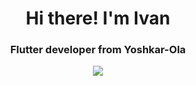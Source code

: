 <div id="header" align="center">
  <h1>Hi there! I'm Ivan</h1>
  <h3>Flutter developer from Yoshkar-Ola</h3>
  <a href="https://t.me/ubeytemenya1" widtg=40><img src="https://upload.wikimedia.org/wikipedia/commons/thumb/8/83/Telegram_2019_Logo.svg/2048px-Telegram_2019_Logo.svg.png"/></a>
</div>


<!--
**Jason1258t/Jason1258t** is a ✨ _special_ ✨ repository because its `README.md` (this file) appears on your GitHub profile.

Here are some ideas to get you started:

- 🔭 I’m currently working on ...
- 🌱 I’m currently learning ...
- 👯 I’m looking to collaborate on ...
- 🤔 I’m looking for help with ...
- 💬 Ask me about ...
- 📫 How to reach me: ...
- 😄 Pronouns: ...
- ⚡ Fun fact: ...
-->
